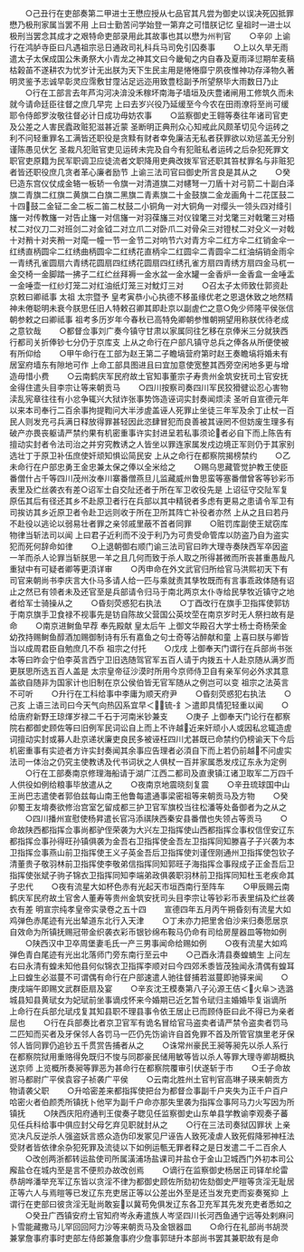 <!-- { "loadSidebar": true } -->
　　○己丑行在吏部奏第二甲进士王懋应授从七品官其凡尝为御史以误决死囚抵罪懋乃极刑家属当罢不用  上曰士勤苦问学始登一第弃之可惜朕记忆  皇祖时一进士以极刑当罢念其成才之艰特命吏部录用此其故事也其以懋为州判官
　　○辛卯  上谕行在鸿胪寺臣曰凡遇祖宗忌日通政司礼科兵马司免引囚奏事
　　○上以久旱无雨遣太子太保成国公朱勇祭大小青龙之神其文曰今畿甸之内自春及夏雨泽愆期牟麦稿枯榖苖不遂耕农为忧岁计无出朕为天下生民主用是惓惓靡宁夙夜惟神功存泽物久著明灵鉴予志诚早彰灵应霈敷甘霪沾足远迩用致豊稔副予所望祭毕大雨数日乃止
　　○行在工部言去年芦沟河决渰没禾稼坏南海子墙垣及庆豊诸闸用工修筑久而未就今请命廷臣往督之庶几早完  上曰去岁兴役乃延缓至今今农在田雨潦将至尚可缓耶令侍郎罗汝敬往督必计日成功毋妨农事
　　○监察御史王翱等奏往年诸司官吏及公差之人害民蠹政赃犯滋甚近蒙  圣断明正典刑众心知戒此风颇革切见今运砖之利不问轻重罪名工满皆还职役是贪黩有财者幸免廉洁无私者获罪欲以劝惩盖无分别谨陈愚见伏乞  圣裁凡犯赃官吏见运砖未完及自今有犯赃私者运砖之后杂犯死罪文职官吏原籍为民军职调卫应徒流者文职降用吏典改拨军官还职其笞杖罪名与非赃犯者皆还职役庶几贪者革心廉者励节  上谕三法司官曰御史所言良是其从之
　　○癸巳造东宫仪仗成金辂一板轿一令旗一对清道旗二对幰弩一刀盾十对弓箭二十副白泽旗二青旗二红旗二黄旗二白旗二黑旗二青素旗二十金鼓旗二金龙画角十二花匡鼓二十四鼓二金钲二金二板二笛二杖鼓二小铜角一对大铜角一对缨头一领头四对绛引旛一对传教旛一对告止旛一对信旛一对羽葆旛三对仪锽氅三对戈氅三对戟氅三对梧杖二对仪刀二对班剑二对金钺二对立爪二对卧爪二对骨朵三对镫杖二对殳义一对戟十对矟十对夹矟一对麾一幢一节一金节二对响节六对青方伞二红方伞二红销金伞一红绣直柄圆伞二红绣曲柄圆伞二红绣花直柄伞二红圆伞二青圆伞二红油绢销金雨伞一青绣孔雀圆扇六青绣花圆扇四红绣花圆扇四红绣孔雀方扇四青绣方扇四金马杌一金交椅一金脚踏一拂子二红纻丝拜褥一金水盆一金水罐一金香炉一金香盒一金唾盂一金唾壶一红纱灯笼二对红油纸灯笼三对魫灯三对
　　○召太子太师致仕郭资赴京敕曰卿祗事  太祖  太宗暨予  皇考寅恭小心执德不移虽缘优老之恩退休致之地然精神未倦聪明未衰今朕思任旧人特敕召卿其即赴京以副虗伫之意○免少师隆平侯张信朝参敕之曰卿祗事  祖考多历岁年今春秋已高特免卿朝参惟朝朔望用称朕优待老成之意钦哉
　　○都督佥事刘广奏今镇守甘肃以家属同往乞移在京俸米三分就狭西行都司关折俸钞七分仍于京库支  上从之命行在户部凡镇守总兵之俸各从所便使被有所仰给
　　○甲午命行在工部为赵王第二子瞻塙营府第时赵王奏瞻塙将婚未有居室府墙东有隙地可作  上命工部具图进且曰宜加意使宽整其西旁空闲地多更与增造毋惜小费
　　○云南鹤庆军民府故土官知事董宗子寿贵州金筑安抚司土官安抚金得住遣头目李宗让等来朝贡马
　　○四川按察司奏四川军民狡猾徤讼忍心害物渎乱宪章往往有小忿争辄兴大狱诈张事势饰造诬词实封奏闻烦渎  圣听自宣德元年以来本司奉行二百余事拘提鞫问大半涉虗盖诬人死罪止坐徒三年军及余丁止杖一百民人则发充弓兵满日释放得罪甚轻因此恣肆冒犯而良善被其诬罔不但妨废生理多有破产亦畏丧躯请严禁约果有机密重事许实封进呈若私事须论者必自下而上陈告有擅动实封者令法司治之并穷究教诱之人皆坐以罪连家属发戍边境正军则仍于其家别选壮丁于原卫补伍庶使奸顽知惧讼简民安  上从之命行在都察院揭榜禁约
　　○乙未命行在户部忠勇王金忠兼太保之俸以全米给之
　　○赐乌思藏管觉护教王使臣番僧什占千等四川茂州汝奉川寨番僧燕旦儿监藏威州鲁思蛮等塞番僧曾客等钞彩币表里及纻丝袭衣有差○诏军士自交阯还者于所在军卫收役先是  上诏征守交阯军复原伍其后有径还其乡不赴原卫者行在兵部以其中精锐者多虑有更易之患请令军卫有司挨访其乡近原卫者令赴卫远则收于所在卫所其阵亡补役者亦然  上从之且曰若丹不赴役以逃论以弱易壮者罪之亲邻戚里蔽不首者同罪
　　○赃罚库副使王斌窃库物律当斩法司以闻  上曰君子近利而不没于利乃为可贵受命管库以防盗乃自为盗实犯而死何辞命如律
　　○上退朝御右顺门谕三法司官曰昨大理寺奏陕西军卒因盗一羊而杀人论罪当斩朕思一羊之且几何而致于杀人取之所得甚微而所丧甚重愚哉凡重狱中有可疑者卿等更湏详审
　　○丙申命在外文武官归所给官马洪熙初天下有司官来朝尚书李庆言大仆马多请人给一匹与乘就责其孳牧既而有言事乖政体随有诏止之然已有领者未及还官至是兵部请令归马于南北两京太仆寺给民孳牧近镇守之地者给军士骑操从之
　　○昏刻荧惑犯右执法
　　○丁酉改行在旗手卫指挥使郭钫于南京旗手卫食禄不视事先是钫自陈故父营国公英坟茔在南京岁时无人祭扫故有是命
　　○南京进鲥鱼早荐  奉先殿献  皇太后午  上御文华殿召大学士杨士奇杨荣金幼孜持赐鲥鱼醇酒加赐御制诗有乐有嘉鱼之句士奇等沾醉献和童  上喜曰朕与卿皆当以成周君臣自勉庶几不忝  祖宗之付托
　　○戊戌  上御奉天门谓行在兵部尚书张本等曰昨会宁伯李英言西宁卫旧选随驾官军五百人请于内拨五十人赴京随从满岁而更朕思所选五百人盖是  太宗皇帝征沙漠时所用今京师侍卫自有亲军何必外求其意盖欲自随非为国家计也旧制在京公侯伯皆无官军随从之例岂可以变  祖宗之法英言不可听
　　○升行在工科给事中李庸为顺天府尹
　　○昏刻荧惑犯右执法
　　○己亥  上语三法司曰今天气向热囚系宜早＜锍-釒＞遣即具情犯轻重以闻
　　○给唐府新野王琼煇岁禄二千石于河南米钞兼支
　　○庚子  上御奉天门论行在都察院右都御史顾佐等曰旧例军民词讼自上而上不许越近来奸顽小人或因私忿辄造虗词擅动实封或募人赴京递状廉吏良民多被诬枉四川尤甚既已命禁约仍榜谕天下今后机密重事有实迹者方许实封奏闻其余事应告理者必湏自下而上若仍前越不问虗实法司一体治之仍究主使教诱及代书词状之人俱杖一百并家属悉发戍辽东永为定例
　　○行在工部奏南京修理海船请于湖广江西二都司及直隶镇江诸卫取军二万四千人供役如例给粮事毕放遣从之
　　○夜南京地震晓刻复震
　　○辛丑琉球国中山王尚巴志遣使者郭伯兹每山南王他鲁每遣通事梁密祖等来朝贡马及方物
　　○癸卯蜀王友堉奏欲修治宫室乞留成都三护卫官军旗校当往松潘等处备御者为之从之
　　○四川播州宣慰使杨昇遣长官冯添祺陕西秦安县番僧也失领占等贡马
　　○命故陕西都指挥佥事尚都驴侄荣袭为大兴左卫指挥使山西都指挥佥事权信侄安辽东都指挥佥事孙得旺孙镇俱袭为金吾右卫指挥使金吾左卫指挥同知滕喜子子兴袭为本卫指挥佥事燕山前卫指挥使王义子英金吾后卫指挥使刘谨侄刚通州卫指挥使包钦子清董贵子敬羽林前卫指挥使李敬弟信指挥同知郭旺子海指挥佥事叚成子正金吾后卫指挥使张斌子驹子锦衣卫指挥同知李端弟政俱袭职羽林前卫指挥同知杜玉老疾命其子忠代
　　○夜有流星大如杯色赤有光起天市垣西南行至阵车
　　○甲辰赐云南鹤庆军民府故土官舍人董寿等贵州金筑安抚司头目李宗让等钞彩币表里绢及纻丝袭衣有差
明宣宗纯孝皇帝实录卷之五十四
　　宣德四年五月丙午朔昏刻有流星大如鸡弹色赤尾迹有光出辇道东北行入天津
　　○丁未亦力把里舍伯沙来归奏愿居京自效命为所镇抚赐冠带金织袭衣彩币银钞绵布鞍马仍命有司给房屋器皿等物如例
　　○陕西汉中卫卒周堡妻毛氏一产三男事闻命给赐如例
　　○夜有流星大如鸡弹色青白尾迹有光出北落师门旁东南行至云中
　　○己酉永清县奏蝗蝻生  上问左右曰永清有蝗未知他县何似锦衣卫指挥李顺对曰今四郊禾黍皆茂独闻永清偶有蝗耳  上曰蝗生必滋蔓不可谓偶有命行在户部速遣人驰往督捕若滋蔓即驰驿来闻
　　○庚戌端午即赐文武群臣扇及宴
　　○辛亥沈王模奏第八子沁源王佶＜火阜＞选潞城县知县黄珷女为妃珷前坐事谪戍怀来今婚期已近乞暂令珷归主婚婚毕复诣谪所  上命行在兵部允珷戍复其知县职不理县事令依王居止已而顾侍臣曰此不得已为亲者屈也
　　○行在兵部奏比者京卫官军有诡名冒给官马盗卖者请严禁令盗卖者罚马二匹知而买者及牙保邻人各罚马一匹仍先饬谕许自首免罪不首及所管官旗里老牙保邻人皆同罪仍追钞五千贯赏告捕者从之
　　○诛常州豪民王昶等昶先以杀人系行在都察院狱用重赂得免既归不悛与同郡豪民储用敏等皆以杀人等罪大理寺卿胡概执送京师  上览概所奏昶等罪恶为甚命行在都察院覆审引伏遂斩于市
　　○壬子命故驸马都尉广平侯袁容子祯袭广平侯
　　○云南北胜州土官判官高琳子瑛来朝贡方物请袭父职
　　○升哈密差来都指挥使把台为都督佥事副千户夹失为正千户百户哈密火者伯颜秃所镇抚卜他罕为副千户命亦那失里袭为指挥佥事阿马力火写因为所镇抚
　　○陕西庆阳府通判王俊奏子聦见任监察御史山东单县学教谕李观奏子蕃见任兵科给事中俱应封父母乞弃见职就封从之
　　○行在三法司奏狱囚罪状  上亲览决凡反逆杀人强盗妖言惑众造伪印发冢见尸诬告人致死凌虐人致死假降邪神枉法受财者皆依律余杂犯死罪及流徒以下如例运甎无罪者释之是日发遣二千二百余人
　　○改创两浙都转运盐使司所属潢浦场盐课司并盐仓于金山卫城西门外初本司公廨盐仓在城内至是言不便煎办故改创焉
　　○谪行在监察御史杨居正司铎牟纶雷恭胡哗潘举充军辽东皆以贪淫不律为都御史顾佐所劾初佐劾御史严暟等贪淫无耻居正等六人与焉暟等已发辽东充吏居正等以公差出外至是还当发充吏而妄奏冤抑  上谓行在吏部曰彼贪淫无耻尚敢妄以冀苟免俱发辽东各卫充军其先发充吏者悉如之
　　○癸丑广西镇安府土官知府岑永寿遣族人岑坚四川长河西鱼通宁远等处剌麻问卜雪能藏撒马儿罕回回阿力沙等来朝贡马及金银器皿
　　○命行在礼部尚书胡濙兼掌詹事府事时吏部左侍郎兼詹事府少詹事郭琎升本部尚书罢其兼职故有是命
